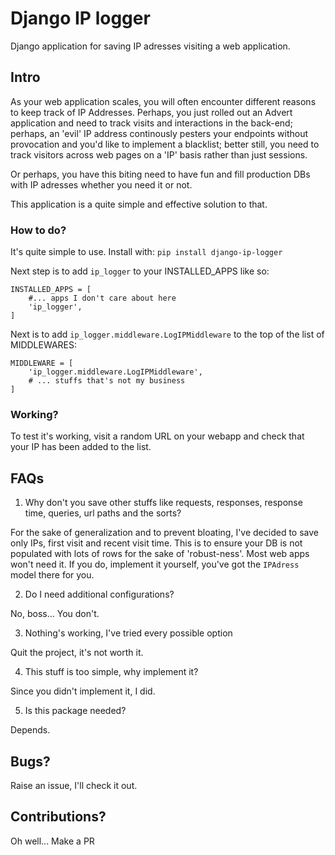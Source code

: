 # Django IP logger
Django application for saving IP adresses visiting a web application.

## Intro
As your web application scales, you will often encounter different reasons to keep track of IP Addresses. Perhaps, you just rolled out an Advert application and need to track visits and interactions in the back-end; perhaps, an 'evil' IP address continously pesters your endpoints without provocation and you'd like to implement a blacklist; better still, you need to track visitors across web pages on a 'IP' basis rather than just sessions.

Or perhaps, you have this biting need to have fun and fill production DBs with IP adresses whether you need it or not.

This application is a quite simple and effective solution to that.

### How to do?
It's quite simple to use. Install with:
```pip install django-ip-logger```

Next step is to  add `ip_logger` to your INSTALLED_APPS like so:

```
INSTALLED_APPS = [
    #... apps I don't care about here
    'ip_logger',
]
```

Next is to add `ip_logger.middleware.LogIPMiddleware` to the top of the list of MIDDLEWARES:

```
MIDDLEWARE = [
    'ip_logger.middleware.LogIPMiddleware',
    # ... stuffs that's not my business
]
```

### Working?
To test it's working, visit a random URL on your webapp and check that your IP has been added to the list.

## FAQs
1. Why don't you save other stuffs like requests, responses, response time, queries, url paths and the sorts?

For the sake of generalization and to prevent bloating, I've decided to save only IPs, first visit and recent visit time. This is to ensure your DB is not populated with lots of rows for the sake of 'robust-ness'. Most web apps won't need it. If you do, implement it yourself, you've got the `IPAdress` model there for you.

2. Do I need additional configurations?

No, boss... You don't.

3. Nothing's working, I've tried every possible option

Quit the project, it's not worth it.

4. This stuff is too simple, why implement it?

Since you didn't implement it, I did.

5. Is this package needed?

Depends.

## Bugs?
Raise an issue, I'll check it out.

## Contributions?
Oh well... Make a PR
